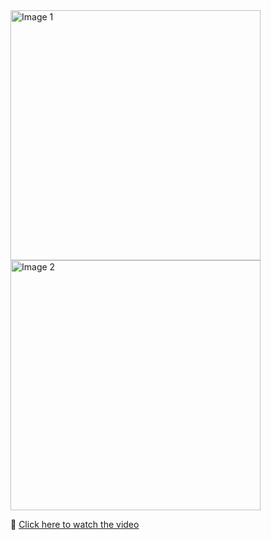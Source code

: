 <img src="https://github.com/user-attachments/assets/bbeaa337-faed-4021-91c5-16c3e258231d" width="400" alt="Image 1" />
<br>
<img src="https://github.com/user-attachments/assets/53bdc642-389b-429a-825c-06acd430846d" width="400" alt="Image 2" />



🎥 [Click here to watch the video](https://github.com/user-attachments/assets/fee76ba7-466d-4b58-ae71-c010c261a07f)


